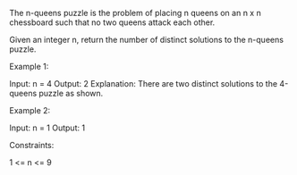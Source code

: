 The n-queens puzzle is the problem of placing n queens on an n x n chessboard such that no two queens attack each other.

Given an integer n, return the number of distinct solutions to the n-queens puzzle.

Example 1:

Input: n = 4
Output: 2
Explanation: There are two distinct solutions to the 4-queens puzzle as shown.

Example 2:

Input: n = 1
Output: 1

Constraints:

1 <= n <= 9
